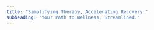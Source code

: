```yaml
---
title: "Simplifying Therapy, Accelerating Recovery."
subheading: "Your Path to Wellness, Streamlined."
---
```

